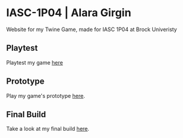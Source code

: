 # IASC-1P04 | Alara Girgin

Website for my Twine Game, made for IASC 1P04 at Brock Univeristy

## Playtest 

Playtest my game [here](playtest/playtest)

## Prototype

Play my game's prototype [here](https://agirgin.github.io/IASC-1P04-Twine-Game/prototype/Skillful_Hands.html).

## Final Build

Take a look at my final build [here]().
